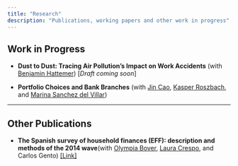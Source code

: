 ```yaml
---
title: "Research"
description: "Publications, working papers and other work in progress"
---
```


## Work in Progress
- **Dust to Dust: Tracing Air Pollution’s Impact on Work Accidents** (with [Benjamin Hattemer](https://benjaminhattemer.com/)) [*Draft coming soon*]
  
- **Portfolio Choices and Bank Branches** (with [Jin Cao](https://www.norges-bank.no/en/topics/Research/economists/Cao-Jin/), [Kasper Roszbach](https://sites.google.com/view/kasperroszbach), and [Marina Sanchez del Villar](https://marinasvs.github.io/))
---
## Other Publications

- **The Spanish survey of household finances (EFF): description and methods of the 2014 wave**(with [Olympia Bover](https://sites.google.com/site/olympiabover/olympia-bover), [Laura Crespo](https://sites.google.com/site/lauracrespoweb/), and Carlos Gento) [[Link]](https://www.bde.es/f/webbde/SES/Secciones/Publicaciones/PublicacionesSeriadas/DocumentosOcasionales/18/Files/do1804e.pdf) 

